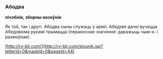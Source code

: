 ### Абодва
**лічэбнік, зборны назоўнік**

Як той, так і другі. Абодва сыны служаць у арміі. Абедзве дачкі вучацца. Абедзвюма рукамі трымацца (пераноснае значэнне: даражыць чым-н. і размоўнае).

<a rel="author">[http://rv-blr.com/](http://rv-blr.com/slounik.jsp?letterId=0&maskId=0&pageId=44)</a>
